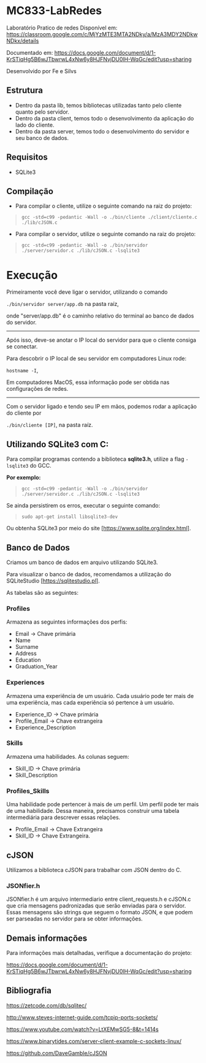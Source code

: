 # MC833-LabRedes
Laboratório Pratico de redes
Disponível em: https://classroom.google.com/c/MjYzMTE3MTA2NDky/a/MzA3MDY2NDkwNDkx/details

Documentado em: https://docs.google.com/document/d/1-KrSTiqHg5B6wJTbwrwL4xNw6y8HJFNvjDU0lH-WqGc/edit?usp=sharing

Desenvolvido por Fe e Silvs

## Estrutura
* Dentro da pasta lib, temos bibliotecas utilizadas tanto pelo cliente quanto pelo servidor.
* Dentro da pasta client, temos todo o desenvolvimento da aplicação do lado do cliente.
* Dentro da pasta server, temos todo o desenvolvimento do servidor e seu banco de dados.

## Requisitos

- SQLite3

## Compilação
* Para compilar o cliente, utilize o seguinte comando na raiz do projeto:
>```gcc -std=c99 -pedantic -Wall -o ./bin/cliente ./client/cliente.c ./lib/cJSON.c```

* Para compilar o servidor, utilize o seguinte comando na raiz do projeto:
>```gcc -std=c99 -pedantic -Wall -o ./bin/servidor ./server/servidor.c ./lib/cJSON.c -lsqlite3```

# Execução
Primeiramente você deve ligar o servidor, utilizando o comando

```./bin/servidor server/app.db``` na pasta raíz,

onde "server/app.db" é o caminho relativo do terminal ao banco de dados do servidor.

<hr>

Após isso, deve-se anotar o IP local do servidor para que o cliente consiga se conectar.

Para descobrir o IP local de seu servidor em computadores Linux rode:

```hostname -I```,

Em computadores MacOS, essa informação pode ser obtida nas configurações de redes.

<hr>

Com o servidor ligado e tendo seu IP em mãos, podemos rodar a aplicação do cliente por 

```./bin/cliente [IP]```, na pasta raíz.

## Utilizando SQLite3 com C:

Para compilar programas contendo a biblioteca __sqlite3.h__, utilize a flag ```-lsqlite3``` do GCC.

**Por exemplo:**

>```gcc -std=c99 -pedantic -Wall -o ./bin/servidor ./server/servidor.c ./lib/cJSON.c -lsqlite3```

Se ainda persistirem os erros, executar o seguinte comando:

>```sudo apt-get install libsqlite3-dev```

Ou obtenha SQLite3 por meio do site [https://www.sqlite.org/index.html].

## Banco de Dados

Criamos um banco de dados em arquivo utilizando SQLite3.

Para visualizar o banco de dados, recomendamos a utilização do SQLiteStudio [https://sqlitestudio.pl].

As tabelas são as seguintes:

### Profiles

Armazena as seguintes informações dos perfis:

- Email -> Chave primária
- Name
- Surname
- Address
- Education
- Graduation_Year

### Experiences

Armazena uma experiência de um usuário. Cada usuário pode ter mais de uma experiência, mas cada experiência só pertence à um usuário.

- Experience_ID -> Chave primária
- Profile_Email -> Chave extrangeira
- Experience_Description

### Skills

Armazena uma habilidades. As colunas seguem:

- Skill_ID -> Chave primária
- Skill_Description

### Profiles_Skills

Uma habilidade pode pertencer à mais de um perfil. Um perfil pode ter mais de uma habilidade. Dessa maneira, precisamos construir uma tabela intermediária para descrever essas relações.

- Profile_Email -> Chave Extrangeira
- Skill_ID -> Chave Extrangeira.

## cJSON

Utilizamos a biblioteca cJSON para trabalhar com JSON dentro do C.

### JSONfier.h

JSONfier.h é um arquivo intermediario entre client_requests.h e cJSON.c que cria mensagens padronizadas que serão enviadas para o servidor.
Essas mensagens são strings que seguem o formato JSON, e que podem ser parseadas no servidor para se obter informações. 

## Demais informações

Para informações mais detalhadas, verifique a documentação do projeto:

https://docs.google.com/document/d/1-KrSTiqHg5B6wJTbwrwL4xNw6y8HJFNvjDU0lH-WqGc/edit?usp=sharing

## Bibliografia

https://zetcode.com/db/sqlitec/

http://www.steves-internet-guide.com/tcpip-ports-sockets/

https://www.youtube.com/watch?v=LtXEMwSG5-8&t=1414s

https://www.binarytides.com/server-client-example-c-sockets-linux/

https://github.com/DaveGamble/cJSON
